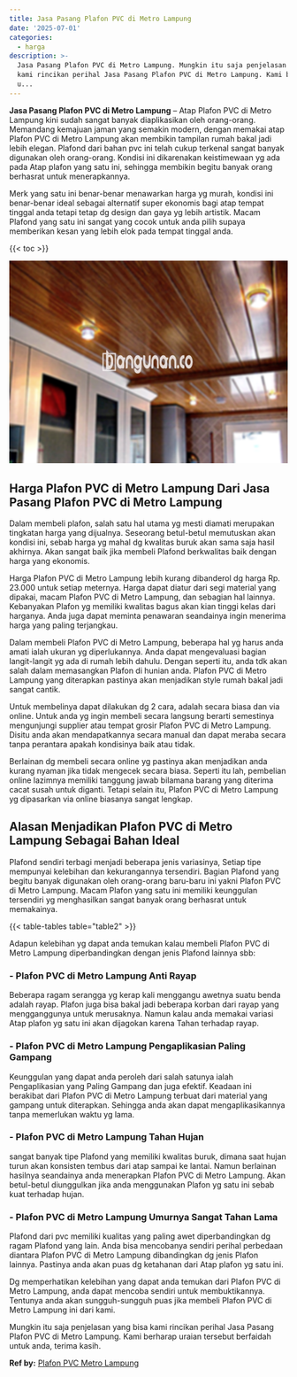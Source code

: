 ```yaml
---
title: Jasa Pasang Plafon PVC di Metro Lampung
date: '2025-07-01'
categories:
  - harga
description: >-
  Jasa Pasang Plafon PVC di Metro Lampung. Mungkin itu saja penjelasan yang bisa
  kami rincikan perihal Jasa Pasang Plafon PVC di Metro Lampung. Kami berharap
  u...
---
```


**Jasa Pasang Plafon PVC di Metro Lampung** – Atap Plafon PVC di Metro Lampung kini sudah sangat banyak diaplikasikan oleh orang-orang. Memandang kemajuan jaman yang semakin modern, dengan memakai atap Plafon PVC di Metro Lampung akan membikin tampilan rumah bakal jadi lebih elegan. Plafond dari bahan pvc ini telah cukup terkenal sangat banyak digunakan oleh orang-orang. Kondisi ini dikarenakan keistimewaan yg ada pada Atap plafon yang satu ini, sehingga membikin begitu banyak orang berhasrat untuk menerapkannya.

Merk yang satu ini benar-benar menawarkan harga yg murah, kondisi ini benar-benar ideal sebagai alternatif super ekonomis bagi atap tempat tinggal anda tetapi tetap dg design dan gaya yg lebih artistik. Macam Plafond yang satu ini sangat yang cocok untuk anda pilih supaya memberikan kesan yang lebih elok pada tempat tinggal anda.

{{< toc >}}

![Jasa Pasang Plafon PVC di Metro Lampung](/images/flafond-pvc-murah18.png)

## Harga Plafon PVC di Metro Lampung Dari Jasa Pasang Plafon PVC di Metro Lampung

Dalam membeli plafon, salah satu hal utama yg mesti diamati merupakan tingkatan harga yang dijualnya. Seseorang betul-betul memutuskan akan kondisi ini, sebab harga yg mahal dg kwalitas buruk akan sama saja hasil akhirnya. Akan sangat baik jika membeli Plafond berkwalitas baik dengan harga yang ekonomis.

Harga Plafon PVC di Metro Lampung lebih kurang dibanderol dg harga Rp. 23.000 untuk setiap meternya. Harga dapat diatur dari segi material yang dipakai, macam Plafon PVC di Metro Lampung, dan sebagian hal lainnya. Kebanyakan Plafon yg memiliki kwalitas bagus akan kian tinggi kelas dari harganya. Anda juga dapat meminta penawaran seandainya ingin menerima harga yang paling terjangkau.

Dalam membeli Plafon PVC di Metro Lampung, beberapa hal yg harus anda amati ialah ukuran yg diperlukannya. Anda dapat mengevaluasi bagian langit-langit yg ada di rumah lebih dahulu. Dengan seperti itu, anda tdk akan salah dalam memasangkan Plafon di hunian anda. Plafon PVC di Metro Lampung yang diterapkan pastinya akan menjadikan style rumah bakal jadi sangat cantik.

Untuk membelinya dapat dilakukan dg 2 cara, adalah secara biasa dan via online. Untuk anda yg ingin membeli secara langsung berarti semestinya mengunjungi supplier atau tempat grosir Plafon PVC di Metro Lampung. Disitu anda akan mendapatkannya secara manual dan dapat meraba secara tanpa perantara apakah kondisinya baik atau tidak.

Berlainan dg membeli secara online yg pastinya akan menjadikan anda kurang nyaman jika tidak mengecek secara biasa. Seperti itu lah, pembelian online lazimnya memiliki tanggung jawab bilamana barang yang diterima cacat susah untuk diganti. Tetapi selain itu, Plafon PVC di Metro Lampung yg dipasarkan via online biasanya sangat lengkap.

## Alasan Menjadikan Plafon PVC di Metro Lampung Sebagai Bahan Ideal

Plafond sendiri terbagi menjadi beberapa jenis variasinya, Setiap tipe mempunyai kelebihan dan kekurangannya tersendiri. Bagian Plafond yang begitu banyak digunakan oleh orang-orang baru-baru ini yakni Plafon PVC di Metro Lampung. Macam Plafon yang satu ini memiliki keunggulan tersendiri yg menghasilkan sangat banyak orang berhasrat untuk memakainya.

{{< table-tables table="table2" >}}

Adapun kelebihan yg dapat anda temukan kalau membeli Plafon PVC di Metro Lampung diperbandingkan dengan jenis Plafond lainnya sbb:

### \- Plafon PVC di Metro Lampung Anti Rayap

Beberapa ragam serangga yg kerap kali menggangu awetnya suatu benda adalah rayap. Plafon juga bisa bakal jadi beberapa korban dari rayap yang mengganggunya untuk merusaknya. Namun kalau anda memakai variasi Atap plafon yg satu ini akan dijagokan karena Tahan terhadap rayap.

### \- Plafon PVC di Metro Lampung Pengaplikasian Paling Gampang

Keunggulan yang dapat anda peroleh dari salah satunya ialah Pengaplikasian yang Paling Gampang dan juga efektif. Keadaan ini berakibat dari Plafon PVC di Metro Lampung terbuat dari material yang gampang untuk diterapkan. Sehingga anda akan dapat mengaplikasikannya tanpa memerlukan waktu yg lama.

### \- Plafon PVC di Metro Lampung Tahan Hujan

sangat banyak tipe Plafond yang memiliki kwalitas buruk, dimana saat hujan turun akan konsisten tembus dari atap sampai ke lantai. Namun berlainan hasilnya seandainya anda menerapkan Plafon PVC di Metro Lampung. Akan betul-betul diunggulkan jika anda menggunakan Plafon yg satu ini sebab kuat terhadap hujan.

### \- Plafon PVC di Metro Lampung Umurnya Sangat Tahan Lama

Plafond dari pvc memiliki kualitas yang paling awet diperbandingkan dg ragam Plafond yang lain. Anda bisa mencobanya sendiri perihal perbedaan diantara Plafon PVC di Metro Lampung dibandingkan dg jenis Plafon lainnya. Pastinya anda akan puas dg ketahanan dari Atap plafon yg satu ini.

Dg memperhatikan kelebihan yang dapat anda temukan dari Plafon PVC di Metro Lampung, anda dapat mencoba sendiri untuk membuktikannya. Tentunya anda akan sungguh-sungguh puas jika membeli Plafon PVC di Metro Lampung ini dari kami.

Mungkin itu saja penjelasan yang bisa kami rincikan perihal Jasa Pasang Plafon PVC di Metro Lampung. Kami berharap uraian tersebut berfaidah untuk anda, terima kasih.

**Ref by:** [Plafon PVC Metro Lampung](https://id.wikipedia.org/wiki/Plafon)

